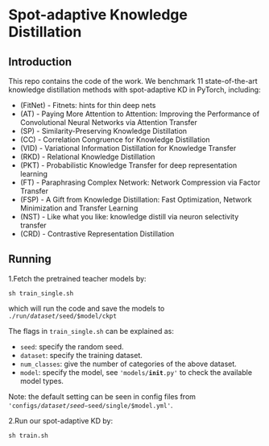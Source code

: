 # Spot-adaptive Knowledge Distillation
## Introduction

This repo contains the code of the work. We benchmark 11 state-of-the-art knowledge distillation methods with spot-adaptive KD in PyTorch, including: 

- (FitNet) - Fitnets: hints for thin deep nets
- (AT) - Paying More Attention to Attention: Improving the Performance of Convolutional Neural Networks via Attention Transfer
- (SP) - Similarity-Preserving Knowledge Distillation
- (CC) - Correlation Congruence for Knowledge Distillation
- (VID) - Variational Information Distillation for Knowledge Transfer
- (RKD) - Relational Knowledge Distillation
- (PKT) - Probabilistic Knowledge Transfer for deep representation learning
- (FT) - Paraphrasing Complex Network: Network Compression via Factor Transfer
- (FSP) - A Gift from Knowledge Distillation: Fast Optimization, Network Minimization and Transfer Learning
- (NST) - Like what you like: knowledge distill via neuron selectivity transfer
- (CRD) - Contrastive Representation Distillation

## Running
1.Fetch the pretrained teacher models by: 
```
sh train_single.sh 
```
which will run the code and save the models to <code> ./run/$dataset/$seed/$model/ckpt </code>

The flags in <code>train_single.sh</code> can be explained as:
- <code>seed</code>: specify the random seed.
- <code>dataset</code>: specify the training dataset.
- <code>num_classes</code>: give the number of categories of the above dataset.
- <code>model</code>: specify the model, see <code>'models/__init__.py'</code> to check the available model types.

Note: the default setting can be seen in config files from <code>'configs/$dataset/seed-$seed/single/$model.yml'</code>. 



2.Run our spot-adaptive KD by:
```
sh train.sh
